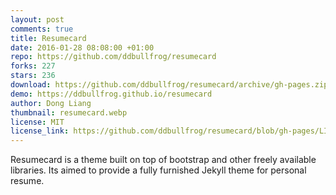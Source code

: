 ```yaml
---
layout: post
comments: true
title: Resumecard
date: 2016-01-28 08:08:00 +01:00
repo: https://github.com/ddbullfrog/resumecard
forks: 227
stars: 236
download: https://github.com/ddbullfrog/resumecard/archive/gh-pages.zip
demo: https://ddbullfrog.github.io/resumecard
author: Dong Liang
thumbnail: resumecard.webp
license: MIT
license_link: https://github.com/ddbullfrog/resumecard/blob/gh-pages/LICENSE.md
---
```


Resumecard is a theme built on top of bootstrap and other freely available libraries. Its aimed to provide a fully furnished Jekyll theme for personal resume.
